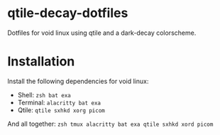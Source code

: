 # qtile-decay-dotfiles
Dotfiles for void linux using qtile and a dark-decay colorscheme.

# Installation

Install the following dependencies for void linux:
* Shell: `zsh bat exa`
* Terminal: `alacritty bat exa`
* Qtile: `qtile sxhkd xorg picom`


And all together:
`zsh tmux alacritty bat exa qtile sxhkd xord picom`
